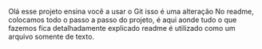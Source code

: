 Olá esse projeto ensina você a usar o Git 
isso é uma alteração
No readme, colocamos todo o passo a passo do projeto, é aqui aonde tudo o que fazemos fica detalhadamente explicado
readme é utilizado como um arquivo somente de texto.